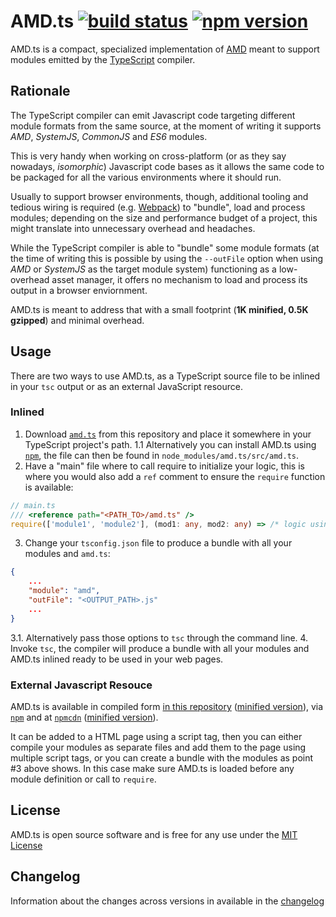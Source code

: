 AMD.ts [![build status](https://gitlab.com/federico-lox/amd.ts/badges/master/build.svg)](https://gitlab.com/federico-lox/amd.ts/commits/master) [![npm version](https://badge.fury.io/js/amd.ts.svg)](https://badge.fury.io/js/amd.ts)
========
AMD.ts is a compact, specialized implementation of [AMD](https://github.com/amdjs/amdjs-api) meant to support modules emitted by the [TypeScript](https://typescriptlang.org) compiler.

Rationale
---------
The TypeScript compiler can emit Javascript code targeting different module formats from the same source, at the moment of writing it supports *AMD*, *SystemJS*, *CommonJS* and *ES6* modules.

This is very handy when working on cross-platform (or as they say nowadays, *isomorphic*) Javascript code bases as it allows the same code to be packaged for all the various environments where it should run.

Usually to support browser environments, though, additional tooling and tedious wiring is required (e.g. [Webpack](https://webpack.github.io)) to "bundle", load and process modules; depending on the size and performance budget of a project, this might translate into unnecessary overhead and headaches.

While the TypeScript compiler is able to "bundle" some module formats (at the time of writing this is possible by using the `--outFile` option when using *AMD* or *SystemJS* as the target module system) functioning as a low-overhead asset manager, it offers no mechanism to load and process its output in a browser enviornment.

AMD.ts is meant to address that with a small footprint (**1K minified, 0.5K gzipped**) and minimal overhead.

Usage
-----
There are two ways to use AMD.ts, as a TypeScript source file to be inlined in your `tsc` output or as an external JavaScript resource.

### Inlined ###
1. Download [`amd.ts`](src/amd.ts) from this repository and place it somewhere in your TypeScript project's path.
1.1 Alternatively you can install AMD.ts using [`npm`](http://npmjs.com/package/amd.ts), the file can then be found in `node_modules/amd.ts/src/amd.ts`.
2. Have a "main" file where to call require to initialize your logic, this is where you would also add a `ref` comment to ensure the `require` function is available:
```typescript
// main.ts
/// <reference path="<PATH_TO>/amd.ts" />
require(['module1', 'module2'], (mod1: any, mod2: any) => /* logic using required modules */);
```
3. Change your `tsconfig.json` file to produce a bundle with all your modules and `amd.ts`:
```json
{
    ...
    "module": "amd",
    "outFile": "<OUTPUT_PATH>.js"
    ...
}
```
3.1. Alternatively pass those options to `tsc` through the command line.
4. Invoke `tsc`, the compiler will produce a bundle with all your modules and AMD.ts inlined ready to be used in your web pages.

### External Javascript Resouce ###
AMD.ts is available in compiled form [in this repository](build/amd.js) ([minified version](build/amd.min.js)), via [`npm`](http://npmjs.com/package/amd.ts) and at [`npmcdn`](https://npmcdn.com/amd.ts) ([minified version](https://npmcdn.com/amd.ts/build/amd.min.js)).

It can be added to a HTML page using a script tag, then you can either compile your modules as separate files and add them to the page using multiple script tags, or you can create a bundle with the modules as point #3 above shows. In this case make sure AMD.ts is loaded before any module definition or call to `require`.

License
-------
AMD.ts is open source software and is free for any use under the [MIT License](LICENSE)

Changelog
---------
Information about the changes across versions in available in the [changelog](CHANGELOG)